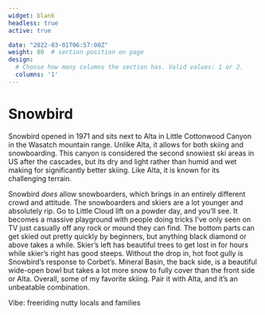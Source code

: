 ```yaml
---
widget: blank
headless: true
active: true

date: "2022-03-01T06:57:00Z"
weight: 80  # section position on page
design:
  # Choose how many columns the section has. Valid values: 1 or 2.
  columns: '1'
---
```


# Snowbird
Snowbird opened in 1971 and sits next to Alta in Little Cottonwood Canyon in the Wasatch mountain range. Unlike Alta, it allows for both skiing and snowboarding. This canyon is considered the second snowiest ski areas in US after the cascades, but its dry and light rather than humid and wet making for significantly better skiing. Like Alta, it is known for its challenging terrain.

Snowbird *does* allow snowboarders, which brings in an entirely different crowd and attitude. The snowboarders and skiers are a lot younger and absolutely rip. Go to Little Cloud lift on a powder day, and you’ll see. It becomes a massive playground with people doing tricks I’ve only seen on TV just casually off any rock or mound they can find. The bottom parts can get skied out pretty quickly by beginners, but anything black diamond or above takes a while. Skier’s left has beautiful trees to get lost in for hours while skier’s right has good steeps. Without the drop in, hot foot gully is Snowbird’s response to Corbet’s. Mineral Basin, the back side, is a beautiful wide-open bowl but takes a lot more snow to fully cover than the front side or Alta. Overall, some of my favorite skiing. Pair it with Alta, and it’s an unbeatable combination.  

Vibe: freeriding nutty locals and families